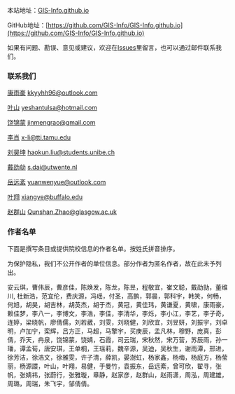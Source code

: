 
本站地址：[GIS-Info.github.io](https://gis-info.github.io/)

GitHub地址：[https://github.com/GIS-Info/GIS-Info.github.io](https://github.com/GIS-Info/GIS-Info.github.io)

如果有问题、勘误、意见或建议，欢迎在[Issues](https://github.com/GIS-Info/GIS-Info.github.io/issues)里留言，也可以通过邮件联系我们。

### 联系我们
[康雨豪](https://www.kkyyhh96.site)  [kkyyhh96@outlook.com](mailto:kkyyhh96@outlook.com)

[叶山](https://www.ye-shan.com/) [yeshantulsa@hotmail.com](mailto:yeshantulsa@hotmail.com)

[饶锦蒙](http://www.jinmengrao.com) [jinmengrao@gmail.com](mailto:jinmengrao@gmail.com)

[李肖](https://sites.google.com/tamu.edu/xiaoli/home) [x-li@tti.tamu.edu](mailto:x-li@tti.tamu.edu)

[刘昊坤](https://github.com/EugeneGIS)  [haokun.liu@students.unibe.ch](mailto:haokun.liu@students.unibe.ch)

[戴劭勍](http://gisersqdai.top/mycv/)  [s.dai@utwente.nl](mailto:s.dai@utwente.nl)

[岳远紊](https://github.com/ywyue) [yuanwenyue@outlook.com](mailto:yuanwenyue@outlook.com)

[叶翔](www.linkedin.com/in/spatialyexiang)  [xiangye@buffalo.edu](mailto:xiangye@buffalo.edu)

[赵群山](https://www.gla.ac.uk/schools/socialpolitical/staff/qunshanzhao/)  [Qunshan.Zhao@glasgow.ac.uk](mailto:Qunshan.Zhao@glasgow.ac.uk)


### 作者名单

下面是撰写条目或提供院校信息的作者名单。按姓氏拼音排序。

为保护隐私，我们不公开作者的单位信息。部分作者为匿名作者，故在此未予列出。

安云琪，曹伟辰，曹彦佳，陈焕发，陈龙，陈昱，程敬宜，崔文聪，戴劭勍，董维川, 杜新浩，范宜伦，费庆源，冯瑶，付圣，高鹏，郭晨，郭科宇，韩笑，何畅，何旭，胡昊，胡吉林，胡英杰，胡于杰，黄冠，黄佳玮，黄谦夏，黄啸，康雨豪，赖佳梦，李八一，李博文，李浩，李佳，李清华，李烁，李小江，李艺，李子奇，连婷，梁晓帆，廖倩儒，刘若葳，刘雯，刘晓健，刘欣宜，刘昱妍，刘振宇，刘卓明，卢加宁，栾辉，吕方正，马超，马擎宇，买庚辰，孟凡林，穆野，庞真，彭倩，乔天，冉泉，饶锦蒙，饶婧，石霞，司云瑞，宋秋然，宋万营，苏辰雨，孙一璠，谭孟荀，唐安琪，王单桐，王瑶莉，魏辛源，吴迪，吴秋生，谢雨潭，邢进，徐芳洁，徐浩文，徐雅雯，许子清，薛凯，晏澍虹，杨家鑫，杨梅，杨庭方，杨莹丽，杨源譞，叶山，叶翔，易健，于曼竹，袁振东，岳远紊，曾可欣，翟寻，张帆，张婧祎，张蔚行，张雅璇，章静，赵家彦，赵群山，赵雨潇，周泓，周建雄，周璐，周瑞，朱飞宇，邹倩倩。
